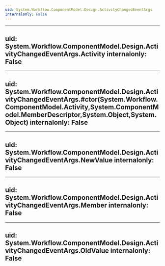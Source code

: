 ```yaml
---
uid: System.Workflow.ComponentModel.Design.ActivityChangedEventArgs
internalonly: False
---
```


---
uid: System.Workflow.ComponentModel.Design.ActivityChangedEventArgs.Activity
internalonly: False
---

---
uid: System.Workflow.ComponentModel.Design.ActivityChangedEventArgs.#ctor(System.Workflow.ComponentModel.Activity,System.ComponentModel.MemberDescriptor,System.Object,System.Object)
internalonly: False
---

---
uid: System.Workflow.ComponentModel.Design.ActivityChangedEventArgs.NewValue
internalonly: False
---

---
uid: System.Workflow.ComponentModel.Design.ActivityChangedEventArgs.Member
internalonly: False
---

---
uid: System.Workflow.ComponentModel.Design.ActivityChangedEventArgs.OldValue
internalonly: False
---
